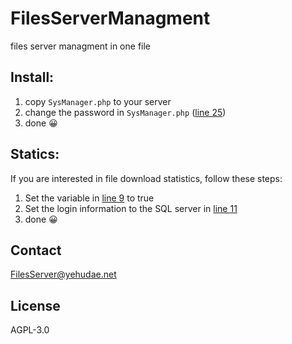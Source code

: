 # FilesServerManagment
files server managment in one file


## Install:
1. copy ```SysManager.php``` to your server
2. change the password in ```SysManager.php``` ([line 25](https://github.com/YehudaEi/FilesServerManagment/blob/master/SysManager.php#L25))
3. done 😀

## Statics:
If you are interested in file download statistics, follow these steps:
1. Set the variable in [line 9](https://github.com/YehudaEi/FilesServerManagment/blob/master/SysManager.php#L9) to true
2. Set the login information to the SQL server in [line 11](https://github.com/YehudaEi/FilesServerManagment/blob/master/SysManager.php#L11)
3. done 😀

## Contact
[FilesServer@yehudae.net](mailto:FilesServer@yehudae.net)

## License
AGPL-3.0
